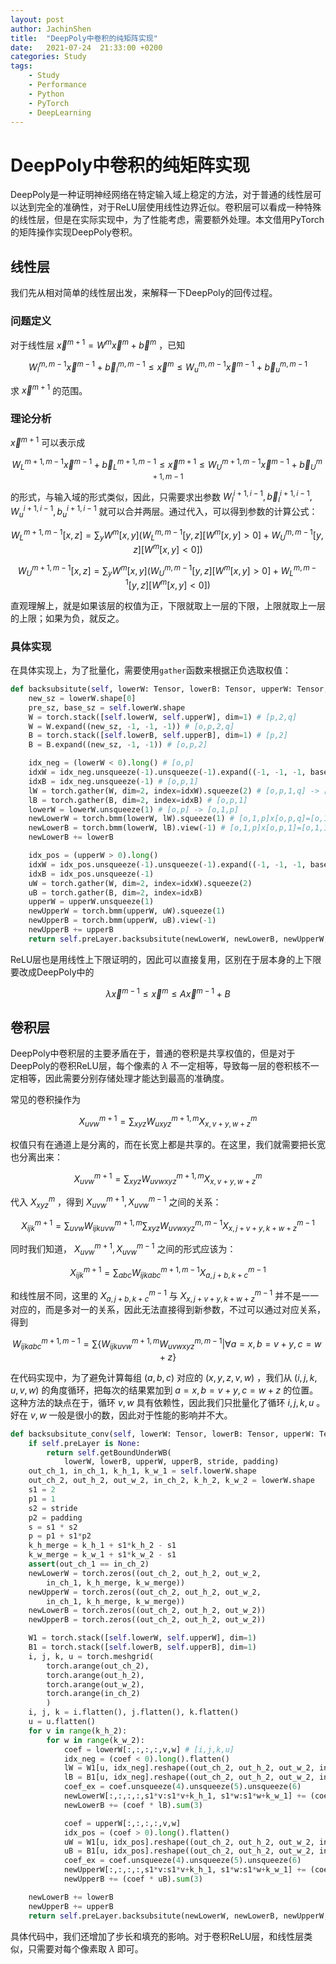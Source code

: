 ```yaml
---
layout: post
author: JachinShen
title:  "DeepPoly中卷积的纯矩阵实现"
date:   2021-07-24  21:33:00 +0200
categories: Study
tags: 
    - Study
    - Performance
    - Python
    - PyTorch
    - DeepLearning
---
```

# DeepPoly中卷积的纯矩阵实现

DeepPoly是一种证明神经网络在特定输入域上稳定的方法，对于普通的线性层可以达到完全的准确性，对于ReLU层使用线性边界近似。卷积层可以看成一种特殊的线性层，但是在实际实现中，为了性能考虑，需要额外处理。本文借用PyTorch的矩阵操作实现DeepPoly卷积。

## 线性层

我们先从相对简单的线性层出发，来解释一下DeepPoly的回传过程。

### 问题定义

对于线性层 $\vec x^{m+1}=W^m \vec x^m+\vec b^m$ ，已知

$$
W_{l}^{m,m-1} \vec x^{m-1} + \vec b_{l}^{m,m-1} \leq \vec x^{m} \leq W_{u}^{m,m-1} \vec x^{m-1} + \vec b_{u}^{m,m-1}
$$

求 $\vec x^{m+1}$ 的范围。

### 理论分析

$\vec x^{m+1}$ 可以表示成

$$
W_{L}^{m+1,m-1} \vec x^{m-1} + \vec b_{L}^{m+1,m-1} \leq \vec x^{m+1} \leq W_{U}^{m+1,m-1} \vec x^{m-1} + \vec b_{U}^{m+1,m-1}
$$

的形式，与输入域的形式类似，因此，只需要求出参数 $W_{l}^{i+1,i-1}, \vec b_{l}^{i+1,i-1} , W_{u}^{i+1,i-1}, b_{u}^{i+1,i-1}$ 就可以合并两层。通过代入，可以得到参数的计算公式：

$$
W_{L}^{m+1,m-1}[x, z] = 
\sum_y W^{m}[x, y] (W_L^{m, m-1}[y, z] [W^{m}[x, y] > 0] +  W_U^{m, m-1}[y, z] [W^{m}[x, y] < 0])
$$

$$
W_{U}^{m+1,m-1}[x, z] = 
\sum_y W^{m}[x, y] (W_U^{m, m-1}[y, z] [W^{m}[x, y] > 0] +  W_L^{m, m-1}[y, z] [W^{m}[x, y] < 0])
$$

直观理解上，就是如果该层的权值为正，下限就取上一层的下限，上限就取上一层的上限；如果为负，就反之。

### 具体实现

在具体实现上，为了批量化，需要使用`gather`函数来根据正负选取权值：

```python
def backsubsitute(self, lowerW: Tensor, lowerB: Tensor, upperW: Tensor, upperB: Tensor):
    new_sz = lowerW.shape[0]
    pre_sz, base_sz = self.lowerW.shape
    W = torch.stack([self.lowerW, self.upperW], dim=1) # [p,2,q]
    W = W.expand((new_sz, -1, -1, -1)) # [o,p,2,q]
    B = torch.stack([self.lowerB, self.upperB], dim=1) # [p,2]
    B = B.expand((new_sz, -1, -1)) # [o,p,2]

    idx_neg = (lowerW < 0).long() # [o,p]
    idxW = idx_neg.unsqueeze(-1).unsqueeze(-1).expand((-1, -1, -1, base_sz)) # [o,p,1,q]
    idxB = idx_neg.unsqueeze(-1) # [o,p,1]
    lW = torch.gather(W, dim=2, index=idxW).squeeze(2) # [o,p,1,q] -> [o,p,q]
    lB = torch.gather(B, dim=2, index=idxB) # [o,p,1]
    lowerW = lowerW.unsqueeze(1) # [o,p] -> [o,1,p]
    newLowerW = torch.bmm(lowerW, lW).squeeze(1) # [o,1,p]x[o,p,q]=[o,1,q] -> [o,q]
    newLowerB = torch.bmm(lowerW, lB).view(-1) # [o,1,p]x[o,p,1]=[o,1,1] -> [o]
    newLowerB += lowerB

    idx_pos = (upperW > 0).long()
    idxW = idx_pos.unsqueeze(-1).unsqueeze(-1).expand((-1, -1, -1, base_sz))
    idxB = idx_pos.unsqueeze(-1)
    uW = torch.gather(W, dim=2, index=idxW).squeeze(2)
    uB = torch.gather(B, dim=2, index=idxB)
    upperW = upperW.unsqueeze(1)
    newUpperW = torch.bmm(upperW, uW).squeeze(1)
    newUpperB = torch.bmm(upperW, uB).view(-1)
    newUpperB += upperB
    return self.preLayer.backsubsitute(newLowerW, newLowerB, newUpperW, newUpperB)

```

ReLU层也是用线性上下限证明的，因此可以直接复用，区别在于层本身的上下限要改成DeepPoly中的

$$
\lambda \vec x^{m-1} \leq \vec x^m \leq A \vec x^{m-1} + B
$$

## 卷积层

DeepPoly中卷积层的主要矛盾在于，普通的卷积是共享权值的，但是对于DeepPoly的卷积ReLU层，每个像素的 $\lambda$ 不一定相等，导致每一层的卷积核不一定相等，因此需要分别存储处理才能达到最高的准确度。

常见的卷积操作为

$$
X^{m+1}_{uvw} = \sum_{xyz} W^{m+1, m}_{uxyz} X^m_{x,v+y,w+z}
$$

权值只有在通道上是分离的，而在长宽上都是共享的。在这里，我们就需要把长宽也分离出来：

$$
X^{m+1}_{uvw} = \sum_{xyz} W^{m+1, m}_{uvwxyz} X^m_{x,v+y,w+z}
$$

代入 $X^m_{xyz}$ ，得到 $X^{m+1}_{uvw},X^{m-1}_{uvw}$ 之间的关系：

$$
X^{m+1}_{ijk} = \sum_{uvw} W^{m+1, m}_{ijkuvw} \sum_{xyz} W^{m, m-1}_{uvwxyz} X^{m-1}_{x,j+v+y,k+w+z}
$$

同时我们知道， $X^{m+1}_{uvw},X^{m-1}_{uvw}$ 之间的形式应该为：

$$
X^{m+1}_{ijk} = \sum_{abc} W^{m+1,m-1}_{ijkabc} X^{m-1}_{a,j+b,k+c}
$$

和线性层不同，这里的 $X^{m-1}_{a,j+b,k+c}$ 与 $X^{m-1}_{x,j+v+y,k+w+z}$ 并不是一一对应的，而是多对一的关系，因此无法直接得到新参数，不过可以通过对应关系，得到

$$
W^{m+1,m-1}_{ijkabc} = \sum \{ W^{m+1, m}_{ijkuvw} W^{m, m-1}_{uvwxyz} | \forall a=x, b=v+y, c=w+z \}
$$

在代码实现中，为了避免计算每组 $(a,b,c)$ 对应的 $(x,y,z,v,w)$ ，我们从 $(i,j,k,u,v,w)$ 的角度循环，把每次的结果累加到 $a=x,b=v+y,c=w+z$ 的位置。这种方法的缺点在于，循环 $v,w$ 具有依赖性，因此我们只批量化了循环 $i,j,k,u$ 。好在 $v,w$ 一般是很小的数，因此对于性能的影响并不大。

```python
def backsubsitute_conv(self, lowerW: Tensor, lowerB: Tensor, upperW: Tensor, upperB: Tensor,     stride, padding):
    if self.preLayer is None:
        return self.getBoundUnderWB(
            lowerW, lowerB, upperW, upperB, stride, padding)
    out_ch_1, in_ch_1, k_h_1, k_w_1 = self.lowerW.shape
    out_ch_2, out_h_2, out_w_2, in_ch_2, k_h_2, k_w_2 = lowerW.shape
    s1 = 2
    p1 = 1
    s2 = stride
    p2 = padding
    s = s1 * s2
    p = p1 + s1*p2
    k_h_merge = k_h_1 + s1*k_h_2 - s1
    k_w_merge = k_w_1 + s1*k_w_2 - s1
    assert(out_ch_1 == in_ch_2)
    newLowerW = torch.zeros((out_ch_2, out_h_2, out_w_2,
        in_ch_1, k_h_merge, k_w_merge))
    newUpperW = torch.zeros((out_ch_2, out_h_2, out_w_2,
        in_ch_1, k_h_merge, k_w_merge))
    newLowerB = torch.zeros((out_ch_2, out_h_2, out_w_2))
    newUpperB = torch.zeros((out_ch_2, out_h_2, out_w_2))

    W1 = torch.stack([self.lowerW, self.upperW], dim=1)
    B1 = torch.stack([self.lowerB, self.upperB], dim=1)
    i, j, k, u = torch.meshgrid(
        torch.arange(out_ch_2),
        torch.arange(out_h_2),
        torch.arange(out_w_2),
        torch.arange(in_ch_2)
        )
    i, j, k = i.flatten(), j.flatten(), k.flatten()
    u = u.flatten()
    for v in range(k_h_2):
        for w in range(k_w_2):
            coef = lowerW[:,:,:,:,v,w] # [i,j,k,u]
            idx_neg = (coef < 0).long().flatten()
            lW = W1[u, idx_neg].reshape((out_ch_2, out_h_2, out_w_2, in_ch_2, in_ch_1, k_h_1, k_w_1))
            lB = B1[u, idx_neg].reshape((out_ch_2, out_h_2, out_w_2, in_ch_2))
            coef_ex = coef.unsqueeze(4).unsqueeze(5).unsqueeze(6)
            newLowerW[:,:,:,:,s1*v:s1*v+k_h_1, s1*w:s1*w+k_w_1] += (coef_ex * lW).sum(3)
            newLowerB += (coef * lB).sum(3)

            coef = upperW[:,:,:,:,v,w]
            idx_pos = (coef > 0).long().flatten()
            uW = W1[u, idx_pos].reshape((out_ch_2, out_h_2, out_w_2, in_ch_2, in_ch_1, k_h_1, k_w_1))
            uB = B1[u, idx_pos].reshape((out_ch_2, out_h_2, out_w_2, in_ch_2))
            coef_ex = coef.unsqueeze(4).unsqueeze(5).unsqueeze(6)
            newUpperW[:,:,:,:,s1*v:s1*v+k_h_1, s1*w:s1*w+k_w_1] += (coef_ex * uW).sum(3)
            newUpperB += (coef * uB).sum(3)

    newLowerB += lowerB
    newUpperB += upperB
    return self.preLayer.backsubsitute(newLowerW, newLowerB, newUpperW, newUpperB, s, p)

```

具体代码中，我们还增加了步长和填充的影响。对于卷积ReLU层，和线性层类似，只需要对每个像素取 $\lambda$ 即可。

